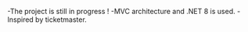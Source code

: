 -The project is still in progress !
-MVC architecture and .NET 8 is used.
-Inspired by ticketmaster.
